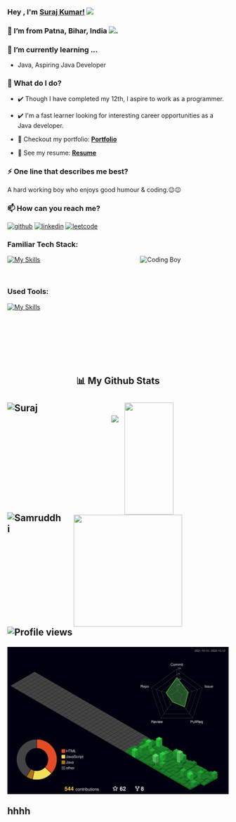 ### Hey , I'm [Suraj Kumar!](https://suraj-996.github.io) <img src="https://github.com/TheDudeThatCode/TheDudeThatCode/blob/master/Assets/Hi.gif" width="29">

###  🌱 I’m from Patna, Bihar, India <img src="https://github.com/TheDudeThatCode/TheDudeThatCode/blob/master/Assets/Earth.gif" width="29">.
###  🌱 I’m currently learning ...
- Java, Aspiring Java Developer

###  🌱 What do I do?
- ✔️ Though I have completed my 12th, I aspire to work as a programmer.

- ✔️ I'm a fast learner looking for interesting career opportunities as a Java developer. 
- 🔭 Checkout my portfolio: **[Portfolio](https://suraj-996.github.io)**
- 💼 See my resume: **[Resume](https://github.com/suraj-996/suraj-996/blob/main/Suraj_Kumar_Resume%20(2).pdf)**

### ⚡ One line that describes me best? 
A hard working boy who enjoys good humour & coding.😉😉

### 📫 How can you reach me?

[<img src='https://cdn.jsdelivr.net/npm/simple-icons@3.0.1/icons/github.svg' alt='github' height='40'>](https://github.com/suraj-996)
[<img src='https://cdn.jsdelivr.net/npm/simple-icons@3.0.1/icons/linkedin.svg' alt='linkedin' height='40'>](https://www.linkedin.com/in/suraj996/)
[<img src='https://cdn.jsdelivr.net/npm/simple-icons@3.0.1/icons/leetcode.svg' alt='leetcode' height='40'>](https://leetcode.com/Digitalsuraj/)


### Familiar Tech Stack:

<!-- coding boy -->
<img width="40%" align="right" alt="Coding Boy" src="https://github.com/sanajitjana/sanajitjana/blob/master/coding.gif?raw=true" />

<!-- language -->

[![My Skills](https://skillicons.dev/icons?i=java,spring,hibernate,mysql,js,html,css)]()

<br/>

### Used Tools:

[![My Skills](https://skillicons.dev/icons?i=git,github,netlify,heroku,vscode,sts)]()


<br />
<br />
<br />
<br />
<br><br>
<h2 align="center">📊 My Github Stats<h2>
<div>

 
   <img align="left" src="https://github-readme-streak-stats.herokuapp.com?user=suraj-996&theme=tokyonight&border_radius=10" alt="Suraj" height="250px" width="47%" />
  <img align="right" src="https://github-readme-stats.vercel.app/api?username=suraj-996&show_icons=true&theme=tokyonight&border_radus=10" height="255px" width="47%"/>
<div>
  </br>
  
<div>
  <img align="left" src="https://github-readme-stats.vercel.app/api/top-langs/?username=suraj-996&theme=tokyonight" alt="Samruddhi" height="260px" width="25%" />
  <img align="right" src="https://activity-graph.herokuapp.com/graph?username=suraj-996&theme=tokyonight&hide_border=true&area=true&border_radus=10" height="255px" width="70%"/>
<div>

  
 <img  src="https://raw.githubusercontent.com/Trilokia/Trilokia/379277808c61ef204768a61bbc5d25bc7798ccf1/bottom_header.svg" />

![Profile views](https://gpvc.arturio.dev/suraj-996)  


![](./profile-3d-contrib/profile-night-green.svg)

hhhh
